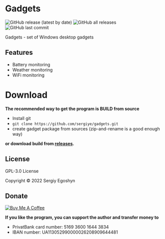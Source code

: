 # Gadgets
![GitHub release (latest by date)](https://img.shields.io/github/v/release/sergiye/gadgets?style=plastic)
![GitHub all releases](https://img.shields.io/github/downloads/sergiye/gadgets/total?style=plastic)
![GitHub last commit](https://img.shields.io/github/last-commit/sergiye/gadgets?style=plastic)

Gadgets - set of Windows desktop gadgets

## Features

- Battery monitoring
- Weather monitoring
- WiFi monitoring

# Download

**The recommended way to get the program is BUILD from source**
- Install git
- `git clone https://github.com/sergiye/gadgets.git`
- create gadget package from sources (zip-and-rename is a good enough way)

**or download build from <a href="https://github.com/sergiye/gadgets/releases">releases</a>.**

## License

GPL-3.0 License

Copyright © 2022 Sergiy Egoshyn

## Donate

<a href=https://www.buymeacoffee.com/sergiye>
<img src="https://www.buymeacoffee.com/assets/img/custom_images/yellow_img.png" alt="Buy Me A Coffee" style="height: auto !important;width: auto !important;" />
</a>

**If you like the program, you can support the author and transfer money to**
- PrivatBank card number: 5169 3600 1644 3834
- IBAN number: UA113052990000026208909644481
